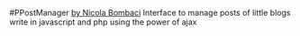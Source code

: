 #PPostManager [by Nicola Bombaci](http://nicolabombaci.com/ "Nicola Bombaci Webpage")
 Interface to manage posts of little blogs write in javascript and php using the power of ajax